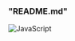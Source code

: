 ### "README.md"
<img src = "https://cdn.geekboots.com/geek/javascript-meta-1652702081069.jpg" alt = "JavaScript">
